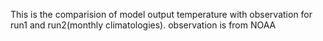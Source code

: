 This is the comparision of model output temperature with observation for run1 and run2(monthly climatologies). observation is from NOAA
